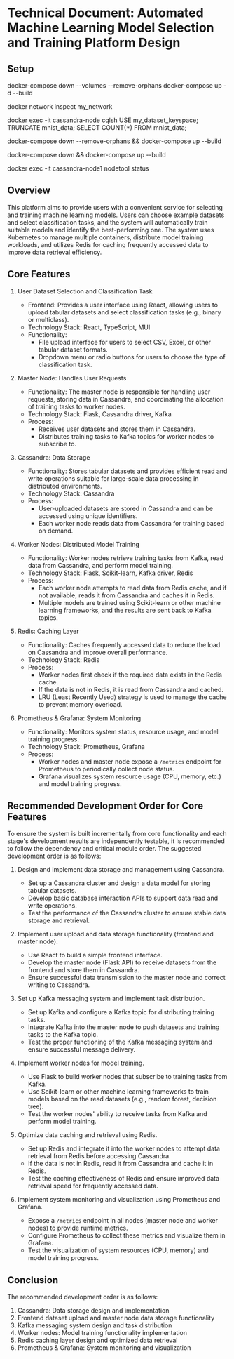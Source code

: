 
# Technical Document: Automated Machine Learning Model Selection and Training Platform Design


## Setup


docker-compose down --volumes --remove-orphans
docker-compose up -d --build

docker network inspect my_network


docker exec -it cassandra-node cqlsh
USE my_dataset_keyspace;
TRUNCATE mnist_data;
SELECT COUNT(*) FROM mnist_data;


docker-compose down --remove-orphans && docker-compose up --build


docker-compose down  && docker-compose up --build 

docker exec -it cassandra-node1 nodetool status

## Overview
This platform aims to provide users with a convenient service for selecting and training machine learning models. Users can choose example datasets and select classification tasks, and the system will automatically train suitable models and identify the best-performing one. The system uses Kubernetes to manage multiple containers, distribute model training workloads, and utilizes Redis for caching frequently accessed data to improve data retrieval efficiency.

## Core Features
1. User Dataset Selection and Classification Task
    - Frontend: Provides a user interface using React, allowing users to upload tabular datasets and select classification tasks (e.g., binary or multiclass).
    - Technology Stack: React, TypeScript, MUI
    - Functionality:
      - File upload interface for users to select CSV, Excel, or other tabular dataset formats.
      - Dropdown menu or radio buttons for users to choose the type of classification task.

2. Master Node: Handles User Requests
    - Functionality: The master node is responsible for handling user requests, storing data in Cassandra, and coordinating the allocation of training tasks to worker nodes.
    - Technology Stack: Flask, Cassandra driver, Kafka
    - Process:
      - Receives user datasets and stores them in Cassandra.
      - Distributes training tasks to Kafka topics for worker nodes to subscribe to.

3. Cassandra: Data Storage
    - Functionality: Stores tabular datasets and provides efficient read and write operations suitable for large-scale data processing in distributed environments.
    - Technology Stack: Cassandra
    - Process:
      - User-uploaded datasets are stored in Cassandra and can be accessed using unique identifiers.
      - Each worker node reads data from Cassandra for training based on demand.

4. Worker Nodes: Distributed Model Training
    - Functionality: Worker nodes retrieve training tasks from Kafka, read data from Cassandra, and perform model training.
    - Technology Stack: Flask, Scikit-learn, Kafka driver, Redis
    - Process:
      - Each worker node attempts to read data from Redis cache, and if not available, reads it from Cassandra and caches it in Redis.
      - Multiple models are trained using Scikit-learn or other machine learning frameworks, and the results are sent back to Kafka topics.

5. Redis: Caching Layer
    - Functionality: Caches frequently accessed data to reduce the load on Cassandra and improve overall performance.
    - Technology Stack: Redis
    - Process:
      - Worker nodes first check if the required data exists in the Redis cache.
      - If the data is not in Redis, it is read from Cassandra and cached.
      - LRU (Least Recently Used) strategy is used to manage the cache to prevent memory overload.

6. Prometheus & Grafana: System Monitoring
    - Functionality: Monitors system status, resource usage, and model training progress.
    - Technology Stack: Prometheus, Grafana
    - Process:
      - Worker nodes and master node expose a `/metrics` endpoint for Prometheus to periodically collect node status.
      - Grafana visualizes system resource usage (CPU, memory, etc.) and model training progress.

## Recommended Development Order for Core Features
To ensure the system is built incrementally from core functionality and each stage's development results are independently testable, it is recommended to follow the dependency and critical module order. The suggested development order is as follows:

1. Design and implement data storage and management using Cassandra.
    - Set up a Cassandra cluster and design a data model for storing tabular datasets.
    - Develop basic database interaction APIs to support data read and write operations.
    - Test the performance of the Cassandra cluster to ensure stable data storage and retrieval.

2. Implement user upload and data storage functionality (frontend and master node).
    - Use React to build a simple frontend interface.
    - Develop the master node (Flask API) to receive datasets from the frontend and store them in Cassandra.
    - Ensure successful data transmission to the master node and correct writing to Cassandra.

3. Set up Kafka messaging system and implement task distribution.
    - Set up Kafka and configure a Kafka topic for distributing training tasks.
    - Integrate Kafka into the master node to push datasets and training tasks to the Kafka topic.
    - Test the proper functioning of the Kafka messaging system and ensure successful message delivery.

4. Implement worker nodes for model training.
    - Use Flask to build worker nodes that subscribe to training tasks from Kafka.
    - Use Scikit-learn or other machine learning frameworks to train models based on the read datasets (e.g., random forest, decision tree).
    - Test the worker nodes' ability to receive tasks from Kafka and perform model training.

5. Optimize data caching and retrieval using Redis.
    - Set up Redis and integrate it into the worker nodes to attempt data retrieval from Redis before accessing Cassandra.
    - If the data is not in Redis, read it from Cassandra and cache it in Redis.
    - Test the caching effectiveness of Redis and ensure improved data retrieval speed for frequently accessed data.

6. Implement system monitoring and visualization using Prometheus and Grafana.
    - Expose a `/metrics` endpoint in all nodes (master node and worker nodes) to provide runtime metrics.
    - Configure Prometheus to collect these metrics and visualize them in Grafana.
    - Test the visualization of system resources (CPU, memory) and model training progress.

## Conclusion
The recommended development order is as follows:
1. Cassandra: Data storage design and implementation
2. Frontend dataset upload and master node data storage functionality
3. Kafka messaging system design and task distribution
4. Worker nodes: Model training functionality implementation
5. Redis caching layer design and optimized data retrieval
6. Prometheus & Grafana: System monitoring and visualization
